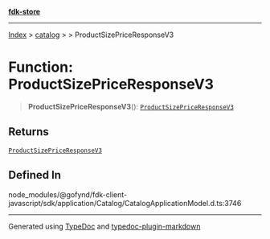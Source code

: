 [**fdk-store**](../../../README.md)
***

[Index](../../../API.md) > [catalog](../../README.md) > [<internal>](../README.md) > ProductSizePriceResponseV3

# Function: ProductSizePriceResponseV3

> **ProductSizePriceResponseV3**(): [`ProductSizePriceResponseV3`](../type-aliases/type-alias.ProductSizePriceResponseV3.md)

## Returns

[`ProductSizePriceResponseV3`](../type-aliases/type-alias.ProductSizePriceResponseV3.md)

## Defined In

node\_modules/@gofynd/fdk-client-javascript/sdk/application/Catalog/CatalogApplicationModel.d.ts:3746

***
Generated using [TypeDoc](https://typedoc.org/) and [typedoc-plugin-markdown](https://www.npmjs.com/package/typedoc-plugin-markdown)
